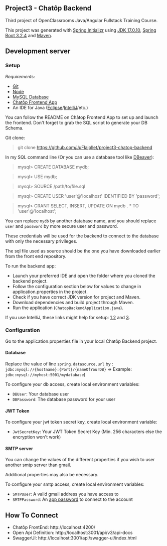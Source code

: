 ## Project3 - Chatôp Backend

Third project of OpenClassrooms Java/Angular Fullstack Training Course.

This project was generated with [Spring Initializr](https://start.spring.io/) using [JDK 17.0.10](https://www.oracle.com/java/technologies/javase/jdk17-archive-downloads.html), [Spring Boot 3.2.4](https://spring.io/projects/spring-boot) and [Maven](https://maven.apache.org/).

## Development server

### Setup

_Requirements:_
- [Git](https://git-scm.com/book/en/v2/Getting-Started-Installing-Git)
- [Node](https://docs.npmjs.com/downloading-and-installing-node-js-and-npm)
- [MySQL Database](https://dev.mysql.com/doc/mysql-getting-started/en/)
- [Chatôp Frontend App](https://github.com/OpenClassrooms-Student-Center/Developpez-le-back-end-en-utilisant-Java-et-Spring)
- An IDE for Java ([Eclipse](https://eclipseide.org/)/[IntelliJ](https://www.jetbrains.com/idea/download/?section=windows)/etc.)

You can follow the README on Châtop Frontend App to set up and launch the frontend. Don't forget to grab the SQL script to generate your DB Schema.

Git clone:
> git clone https://github.com/JuFlajollet/project3-chatop-backend

In my SQL command line (Or you can use a database tool like [DBeaver](https://dbeaver.io/)):
> mysql> CREATE DATABASE mydb; 

> mysql> USE mydb;

> mysql> SOURCE /path/to/file.sql

> mysql> CREATE USER 'user'@'localhost' IDENTIFIED BY 'password';

> mysql> GRANT SELECT, INSERT, UPDATE ON mydb . * TO 'user'@'localhost';


You can replace `mydb` by another database name, and you should replace `user` and `password` by more secure user and password.

These credentials will be used for the backend to connect to the database with only the necessary privileges.

The sql file used as source should be the one you have downloaded earlier from the front end repository.

To run the backend app:
- Launch your preferred IDE and open the folder where you cloned the backend project.
- Follow the configuration section below for values to change in application.properties in the project.
- Check if you have correct JDK version for project and Maven.
- Download dependencies and build project through Maven.
- Run the application (`ChatopBackendApplication.java`).

If you use IntelliJ, these links might help for setup: [1](https://www.jetbrains.com/help/idea/run-java-applications.html),[2](https://www.jetbrains.com/help/idea/maven-support.html) and [3](https://www.jetbrains.com/help/idea/troubleshooting-common-maven-issues.html).

### Configuration

Go to the application.properties file in your local Chatôp Backend project.

#### Database
Replace the value of line `spring.datasource.url` by : `jdbc:mysql://{hostname}:{Port}/{nameOfYourDB}` => Example: `jdbc:mysql://myhost:5001/mydatabase`)

To configure your db access, create local environment variables:
- `DBUser`: Your database user
- `DBPassword`: The database password for your user

#### JWT Token
To configure your jwt token secret key, create local environment variable:
- `JwtSecretKey`: Your JWT Token Secret Key (Min. 256 characters else the encryption won't work)

#### SMTP server
You can change the values of the different properties if you wish to user another smtp server than gmail.

Additional properties may also be necessary.

To configure your smtp access, create local environment variables:
- `SMTPUser`: A valid gmail address you have access to
- `SMTPPassword`: An [app password](https://support.google.com/mail/answer/185833?hl=en) to connect to the account

## How To Connect

- Chatôp FrontEnd: http://localhost:4200/
- Open Api Definition: http://localhost:3001/api/v3/api-docs
- SwaggerUI: http://localhost:3001/api/swagger-ui/index.html